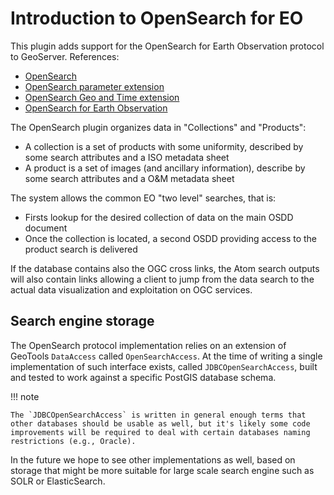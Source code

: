 # Introduction to OpenSearch for EO

This plugin adds support for the OpenSearch for Earth Observation protocol to GeoServer. References:

-   [OpenSearch](http://www.opensearch.org)
-   [OpenSearch parameter extension](http://www.opensearch.org/Specifications/OpenSearch/Extensions/Parameter/1.0)
-   [OpenSearch Geo and Time extension](http://www.opengeospatial.org/standards/opensearchgeo)
-   [OpenSearch for Earth Observation](http://docs.opengeospatial.org/is/13-026r8/13-026r8.html)

The OpenSearch plugin organizes data in "Collections" and "Products":

-   A collection is a set of products with some uniformity, described by some search attributes and a ISO metadata sheet
-   A product is a set of images (and ancillary information), describe by some search attributes and a O&M metadata sheet

The system allows the common EO "two level" searches, that is:

-   Firsts lookup for the desired collection of data on the main OSDD document
-   Once the collection is located, a second OSDD providing access to the product search is delivered

If the database contains also the OGC cross links, the Atom search outputs will also contain links allowing a client to jump from the data search to the actual data visualization and exploitation on OGC services.

## Search engine storage

The OpenSearch protocol implementation relies on an extension of GeoTools `DataAccess` called `OpenSearchAccess`. At the time of writing a single implementation of such interface exists, called `JDBCOpenSearchAccess`, built and tested to work against a specific PostGIS database schema.

!!! note

    The `JDBCOpenSearchAccess` is written in general enough terms that other databases should be usable as well, but it's likely some code improvements will be required to deal with certain databases naming restrictions (e.g., Oracle).

In the future we hope to see other implementations as well, based on storage that might be more suitable for large scale search engine such as SOLR or ElasticSearch.
